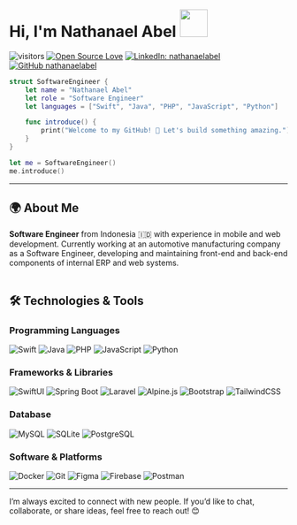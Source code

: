 # Hi, I'm Nathanael Abel <img src="https://media.giphy.com/media/mGcNjsfWAjY5AEZNw6/giphy.gif" width="50">

![visitors](https://visitor-badge.laobi.icu/badge?page_id=nathanaelabel.nathanaelabel)
[![Open Source Love](https://badges.frapsoft.com/os/v1/open-source.svg?v=102)](https://github.com/ellerbrock/open-source-badge/)
[![LinkedIn: nathanaelabel](https://img.shields.io/badge/-nathanaelabel-blue?style=flat-square&logo=Linkedin&logoColor=white&link=https://www.linkedin.com/in/nathanaelabel/)](https://www.linkedin.com/in/nathanaelabel/)
[![GitHub nathanaelabel](https://img.shields.io/github/followers/nathanaelabel?label=follow&style=social)](https://github.com/nathanaelabel)

```swift
struct SoftwareEngineer {
    let name = "Nathanael Abel"
    let role = "Software Engineer"
    let languages = ["Swift", "Java", "PHP", "JavaScript", "Python"]

    func introduce() {
        print("Welcome to my GitHub! 🚀 Let's build something amazing.")
    }
}

let me = SoftwareEngineer()
me.introduce()
```

---

## 🌍 About Me  
**Software Engineer** from Indonesia 🇮🇩 with experience in mobile and web development. Currently working at an automotive manufacturing company as a Software Engineer, developing and maintaining front-end and back-end components of internal ERP and web systems. <br/><br/>

## 🛠️ Technologies & Tools

### **Programming Languages**
![Swift](https://img.shields.io/badge/Swift-F05138?style=flat&logo=swift&logoColor=white)
![Java](https://img.shields.io/badge/Java-007396?style=flat&logo=openjdk&logoColor=white)
![PHP](https://img.shields.io/badge/PHP-777BB4?style=flat&logo=php&logoColor=white)
![JavaScript](https://img.shields.io/badge/JavaScript-F7DF1E?style=flat&logo=javascript&logoColor=black)
![Python](https://img.shields.io/badge/Python-3776AB?style=flat&logo=python&logoColor=white)

### **Frameworks & Libraries**
![SwiftUI](https://img.shields.io/badge/SwiftUI-3178C6?style=flat&logo=swift&logoColor=white)
![Spring Boot](https://img.shields.io/badge/Spring%20Boot-6DB33F?style=flat&logo=springboot&logoColor=white)
![Laravel](https://img.shields.io/badge/Laravel-FF2D20?style=flat&logo=laravel&logoColor=white)
![Alpine.js](https://img.shields.io/badge/Alpine.js-8BC0D0?style=flat&logo=alpine.js&logoColor=white)
![Bootstrap](https://img.shields.io/badge/Bootstrap-7952B3?style=flat&logo=bootstrap&logoColor=white)
![TailwindCSS](https://img.shields.io/badge/TailwindCSS-38B2AC?style=flat&logo=tailwindcss&logoColor=white)


### **Database**
![MySQL](https://img.shields.io/badge/MySQL-4479A1?style=flat&logo=mysql&logoColor=white)
![SQLite](https://img.shields.io/badge/SQLite-003B57?style=flat&logo=sqlite&logoColor=white)
![PostgreSQL](https://img.shields.io/badge/PostgreSQL-336791?style=flat&logo=postgresql&logoColor=white)

### **Software & Platforms**
![Docker](https://img.shields.io/badge/Docker-2496ED?style=flat&logo=docker&logoColor=white)
![Git](https://img.shields.io/badge/Git-F05032?style=flat&logo=git&logoColor=white)
![Figma](https://img.shields.io/badge/Figma-0ACF83?style=flat&logo=figma&logoColor=white)
![Firebase](https://img.shields.io/badge/Firebase-FFCA28?style=flat&logo=firebase&logoColor=black)
![Postman](https://img.shields.io/badge/Postman-FF6C37?style=flat&logo=postman&logoColor=white)

---

I’m always excited to connect with new people. If you’d like to chat, collaborate, or share ideas, feel free to reach out! 😊 
